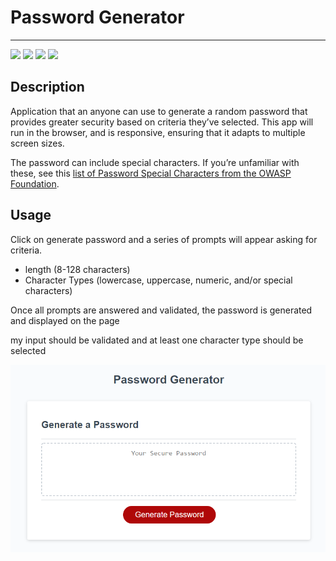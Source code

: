 # Password Generator
---
![](https://img.shields.io/badge/license-mit-brightgreen?style=plastic) ![](https://img.shields.io/badge/language-HTML-red?style=plastic) ![](https://img.shields.io/badge/language-CSS-red?style=plastic) ![](https://img.shields.io/badge/language-JavaScript-red?style=plastic) 
## Description

Application that an anyone can use to generate a random password that provides greater security based on criteria they’ve selected. This app will run in the browser, and is responsive, ensuring that it adapts to multiple screen sizes.

The password can include special characters. If you’re unfamiliar with these, see this [list of Password Special Characters from the OWASP Foundation](https://www.owasp.org/index.php/Password_special_characters).

## Usage

Click on generate password and a series of prompts will appear asking for criteria. 

* length (8-128 characters)
* Character Types (lowercase, uppercase, numeric, and/or special characters)
  
Once all prompts are answered and validated, the password is generated and displayed on the page

my input should be validated and at least one character type should be selected

![generator](./example.png)
